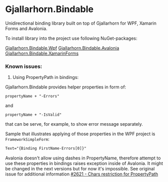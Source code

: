 # Gjallarhorn.Bindable

Unidirectional binding library built on top of Gjallarhorn for WPF, Xamarin Forms and Avalonia. 

To install library into the project use following NuGet-packages:

[Gjallarhorn.Bindable.Wpf](https://www.nuget.org/packages/Gjallarhorn.Bindable.Wpf/1.0.0-beta7)
[Gjallarhorn.Bindable.Avalonia](https://www.nuget.org/packages/Gjallarhorn.Bindable.Avalonia/1.0.0-beta7)
[Gjallarhorn.Bindable.XamarinForms](https://www.nuget.org/packages/Gjallarhorn.Bindable.XamarinForms/1.0.0-beta7)

### Known issues:

1. Using PropertyPath in bindings:

Gjallarhorn.Bindable provides helper properties in form of:

`propertyName + "-Errors"`

and

`propertyName + "-IsValid"`

that can be serve, for example, to show error message separately.

Sample that illustrates applying of those properties in the WPF project is `FrameworkSimpleForm`:

```xml
Text="{Binding FirstName-Errors[0]}"
```

Avalonia doesn't allow using dashes in PropertyName, therefore attempt to use these properties in bindings raises exception inside of Avalonia.
It might be changed in the next versions but for now it's impossible.
See original issue for additional information [#2621 - Chars restriction for PropertyPath](https://github.com/AvaloniaUI/Avalonia/issues/2621)
